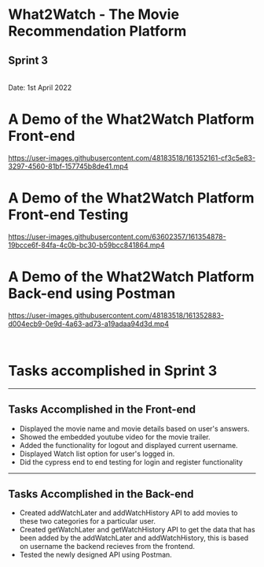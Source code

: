 
<h1>What2Watch - The Movie Recommendation Platform</h1>
<h2>Sprint 3</h2> <br>
Date: 1st April 2022


<h1>A Demo of the What2Watch Platform Front-end</h1>


https://user-images.githubusercontent.com/48183518/161352161-cf3c5e83-3297-4560-81bf-157745b8de41.mp4

<h1>A Demo of the What2Watch Platform Front-end Testing</h1>


https://user-images.githubusercontent.com/63602357/161354878-19bcce6f-84fa-4c0b-bc30-b59bcc841864.mp4



<h1>A Demo of the What2Watch Platform Back-end using Postman</h1>


https://user-images.githubusercontent.com/48183518/161352883-d004ecb9-0e9d-4a63-ad73-a19adaa94d3d.mp4



<br>
<h1>Tasks accomplished in Sprint 3</h1>

<hr>

<h2>Tasks Accomplished in the Front-end</h2>

- Displayed the movie name and movie details based on user's answers.  
- Showed the embedded youtube video for the movie trailer.
- Added the functionality for logout and displayed current username.
- Displayed Watch list option for user's logged in.
- Did the cypress end to end testing for login and register functionality


<hr>
<h2>Tasks Accomplished in the Back-end</h2>

- Created addWatchLater and addWatchHistory API to add movies to these two categories for a particular user. 
- Created getWatchLater and getWatchHistory API to get the data that has been added by the addWatchLater and addWatchHistory, this is based on username the backend recieves from the frontend. 
- Tested the newly designed API using Postman. 
